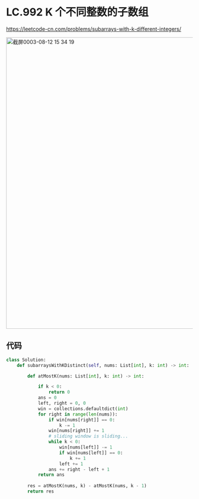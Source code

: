 
LC.992 K 个不同整数的子数组
====
https://leetcode-cn.com/problems/subarrays-with-k-different-integers/

<img width="787" alt="截屏0003-08-12 15 34 19" src="https://user-images.githubusercontent.com/10908630/129149187-00ee50d5-1a43-4e0f-9d4c-c9cb36436fc6.png">

  
## 代码
```python
class Solution:
    def subarraysWithKDistinct(self, nums: List[int], k: int) -> int:

        def atMostK(nums: List[int], k: int) -> int:

            if k < 0:
                return 0
            ans = 0
            left, right = 0, 0
            win = collections.defaultdict(int)
            for right in range(len(nums)):
                if win[nums[right]] == 0:
                    k -= 1
                win[nums[right]] += 1
                # sliding window is sliding...
                while k < 0:
                    win[nums[left]] -= 1
                    if win[nums[left]] == 0:
                        k += 1
                    left += 1
                ans += right - left + 1
            return ans
        
        res = atMostK(nums, k) - atMostK(nums, k - 1)
        return res
```
